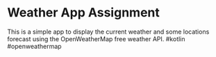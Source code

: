 # Weather App Assignment
 This is a simple app to display the current weather and some locations forecast using the OpenWeatherMap free weather API. #kotlin #openweathermap
